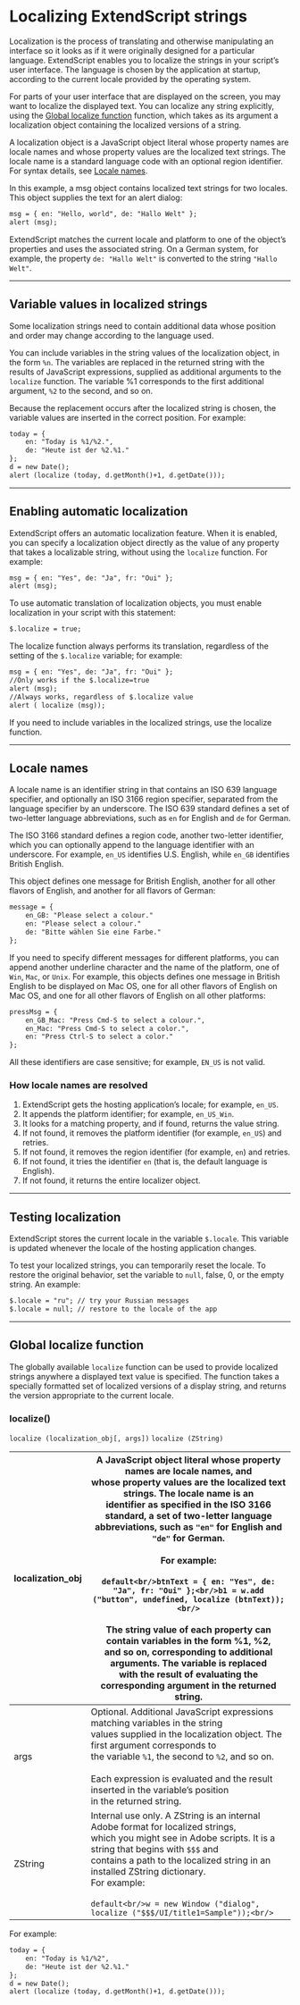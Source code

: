 <a id="localizing-extendscript-strings"></a>

# Localizing ExtendScript strings

Localization is the process of translating and otherwise manipulating an interface so it looks as if it were
originally designed for a particular language. ExtendScript enables you to localize the strings in your
script’s user interface. The language is chosen by the application at startup, according to the current locale
provided by the operating system.

For parts of your user interface that are displayed on the screen, you may want to localize the displayed
text. You can localize any string explicitly, using the [Global localize function](#global-localize-function) function, which takes as its argument a
localization object containing the localized versions of a string.

A localization object is a JavaScript object literal whose property names are locale names and whose
property values are the localized text strings. The locale name is a standard language code with an
optional region identifier. For syntax details, see [Locale names](#locale-names).

In this example, a msg object contains localized text strings for two locales. This object supplies the text for
an alert dialog:

```default
msg = { en: "Hello, world", de: "Hallo Welt" };
alert (msg);
```

ExtendScript matches the current locale and platform to one of the object’s properties and uses the
associated string. On a German system, for example, the property `de: "Hallo Welt"` is converted to the
string `"Hallo Welt"`.

---

<a id="variable-values-in-localized-extendscript-strings"></a>

## Variable values in localized strings

Some localization strings need to contain additional data whose position and order may change according
to the language used.

You can include variables in the string values of the localization object, in the form `%n`. The variables are
replaced in the returned string with the results of JavaScript expressions, supplied as additional arguments
to the `localize` function. The variable %1 corresponds to the first additional argument, `%2` to the second,
and so on.

Because the replacement occurs after the localized string is chosen, the variable values are inserted in the
correct position. For example:

```default
today = {
    en: "Today is %1/%2.",
    de: "Heute ist der %2.%1."
};
d = new Date();
alert (localize (today, d.getMonth()+1, d.getDate()));
```

---

<a id="enabling-automatic-extendscript-localization"></a>

## Enabling automatic localization

ExtendScript offers an automatic localization feature. When it is enabled, you can specify a localization
object directly as the value of any property that takes a localizable string, without using the `localize`
function. For example:

```default
msg = { en: "Yes", de: "Ja", fr: "Oui" };
alert (msg);
```

To use automatic translation of localization objects, you must enable localization in your script with this
statement:

```default
$.localize = true;
```

The localize function always performs its translation, regardless of the setting of the `$.localize`
variable; for example:

```default
msg = { en: "Yes", de: "Ja", fr: "Oui" };
//Only works if the $.localize=true
alert (msg);
//Always works, regardless of $.localize value
alert ( localize (msg));
```

If you need to include variables in the localized strings, use the localize function.

---

<a id="locale-names"></a>

## Locale names

A locale name is an identifier string in that contains an ISO 639 language specifier, and optionally an ISO
3166 region specifier, separated from the language specifier by an underscore.
The ISO 639 standard defines a set of two-letter language abbreviations, such as `en` for English and `de`
for German.

The ISO 3166 standard defines a region code, another two-letter identifier, which you can optionally
append to the language identifier with an underscore. For example, `en_US` identifies U.S. English,
while `en_GB` identifies British English.

This object defines one message for British English, another for all other flavors of English, and another for
all flavors of German:

```default
message = {
    en_GB: "Please select a colour."
    en: "Please select a colour."
    de: "Bitte wählen Sie eine Farbe."
};
```

If you need to specify different messages for different platforms, you can append another underline
character and the name of the platform, one of `Win`, `Mac`, or `Unix`. For example, this objects defines one
message in British English to be displayed on Mac OS, one for all other flavors of English on Mac OS, and
one for all other flavors of English on all other platforms:

```default
pressMsg = {
    en_GB_Mac: "Press Cmd-S to select a colour.",
    en_Mac: "Press Cmd-S to select a color.",
    en: "Press Ctrl-S to select a color."
};
```

All these identifiers are case sensitive; for example, `EN_US` is not valid.

### How locale names are resolved

1. ExtendScript gets the hosting application’s locale; for example, `en_US`.
2. It appends the platform identifier; for example, `en_US_Win`.
3. It looks for a matching property, and if found, returns the value string.
4. If not found, it removes the platform identifier (for example, `en_US`) and retries.
5. If not found, it removes the region identifier (for example, `en`) and retries.
6. If not found, it tries the identifier `en` (that is, the default language is English).
7. If not found, it returns the entire localizer object.

---

<a id="testing-localization"></a>

## Testing localization

ExtendScript stores the current locale in the variable `$.locale`. This variable is updated whenever the
locale of the hosting application changes.

To test your localized strings, you can temporarily reset the locale. To restore the original behavior, set the
variable to `null`, false, 0, or the empty string. An example:

```default
$.locale = "ru"; // try your Russian messages
$.locale = null; // restore to the locale of the app
```

---

<a id="global-localize-function"></a>

## Global localize function

The globally available `localize` function can be used to provide localized strings anywhere a displayed
text value is specified. The function takes a specially formatted set of localized versions of a display string,
and returns the version appropriate to the current locale.

### localize()

`localize (localization_obj[, args])`
`localize (ZString)`

| localization_obj   | A JavaScript object literal whose property names are locale names, and<br/>whose property values are the localized text strings. The locale name is an<br/>identifier as specified in the ISO 3166 standard, a set of two-letter language<br/>abbreviations, such as `"en"` for English and `"de"` for German.<br/><br/>For example:<br/><br/>```default<br/>btnText = { en: "Yes", de: "Ja", fr: "Oui" };<br/>b1 = w.add ("button", undefined, localize (btnText));<br/>```<br/><br/>The string value of each property can contain variables in the form %1, %2,<br/>and so on, corresponding to additional arguments. The variable is replaced<br/>with the result of evaluating the corresponding argument in the returned<br/>string.   |
|--------------------|---------------------------------------------------------------------------------------------------------------------------------------------------------------------------------------------------------------------------------------------------------------------------------------------------------------------------------------------------------------------------------------------------------------------------------------------------------------------------------------------------------------------------------------------------------------------------------------------------------------------------------------------------------------------------------------------------------------------------------------------|
| args               | Optional. Additional JavaScript expressions matching variables in the string<br/>values supplied in the localization object. The first argument corresponds to<br/>the variable `%1`, the second to `%2`, and so on.<br/><br/>Each expression is evaluated and the result inserted in the variable’s position<br/>in the returned string.                                                                                                                                                                                                                                                                                                                                                                                                   |
| ZString            | Internal use only. A ZString is an internal Adobe format for localized strings,<br/>which you might see in Adobe scripts. It is a string that begins with `$$$` and<br/>contains a path to the localized string in an installed ZString dictionary.<br/>For example:<br/><br/>```default<br/>w = new Window ("dialog", localize ("$$$/UI/title1=Sample"));<br/>```                                                                                                                                                                                                                                                                                                                                                                          |

For example:

```default
today = {
    en: "Today is %1/%2",
    de: "Heute ist der %2.%1."
};
d = new Date();
alert (localize (today, d.getMonth()+1, d.getDate()));
```
